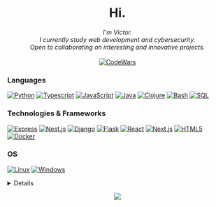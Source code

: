<h1 align="center">Hi.</h1>

<p align="center">
<!--     <b>Welcome to my page!</b><br><br> -->
    <i>
        I'm Victor.<br>
        I currently study web development and cybersecurity.<br>
        Open to collaborating on interesting and innovative projects.<br>
    </i><br>

  
<a href="https://www.codewars.com/users/victorglim">
    <img src="https://www.codewars.com/users/victorglim/badges/large" alt="CodeWars">
</a>
</p>

### Languages
[![Python](https://img.shields.io/badge/python-black?style=for-the-badge&logo=python)](https://github.com/victorlgim)
[![Typescript](https://img.shields.io/badge/typescript-black?style=for-the-badge&logo=typescript)](https://github.com/victorlgim)
[![JavaScript](https://img.shields.io/badge/javascript-black?style=for-the-badge&logo=javascript)](https://github.com/victorlgim)
[![Java](https://img.shields.io/badge/java-black?style=for-the-badge&logo=openjdk)](https://github.com/victorlgim)
[![Clojure](https://img.shields.io/badge/clojure-black?style=for-the-badge&logo=clojure)](https://github.com/victorlgim)
[![Bash](https://img.shields.io/badge/bash-black?style=for-the-badge&logo=gnu-bash&logoColor=white)](https://github.com/victorlgim)
[![SQL](https://img.shields.io/badge/sql-black?style=for-the-badge&logo=mysql)](https://github.com/victorlgim)

### Technologies & Frameworks
[![Express](https://img.shields.io/badge/express-black?style=for-the-badge&logo=express)](https://github.com/victorlgim)
[![Nest.js](https://img.shields.io/badge/Nest.js-black?style=for-the-badge&logo=nestjs)](https://github.com/victorlgim)
[![Django](https://img.shields.io/badge/django-black?style=for-the-badge&logo=django)](https://github.com/victorlgim)
[![Flask](https://img.shields.io/badge/flask-black?style=for-the-badge&logo=flask)](https://github.com/victorlgim)
[![React](https://img.shields.io/badge/react-black?style=for-the-badge&logo=react)](https://github.com/victorlgim)
[![Next.js](https://img.shields.io/badge/next.js-black?style=for-the-badge&logo=next.js)](https://github.com/victorlgim)
[![HTML5](https://img.shields.io/badge/AWS-black?style=for-the-badge&logo=amazon-aws)](https://github.com/victorlgim)
[![Docker](https://img.shields.io/badge/docker-black?style=for-the-badge&logo=docker)](https://github.com/victorlgim)

### OS
[![Linux](https://img.shields.io/badge/linux-black?style=for-the-badge&logo=Linux)](https://github.com/victorlgim)
[![Windows](https://img.shields.io/badge/Windows-black?style=for-the-badge&logo=Windows)](https://github.com/victorlgim)

<details>
<p align="center">
  <a href="https://github.com/victorlgim">
    <img src="http://github-profile-summary-cards.vercel.app/api/cards/profile-details?username=victorlgim&theme=transparent" />
  </a>
  <a href="https://github.com/victorlgim">
    <img src="https://github-readme-streak-stats.herokuapp.com/?user=victorlgim&hide_border=true&card_width=338&theme=transparent" />
  </a>
  <a href="https://github.com/victorlgim">
    <img src="http://github-profile-summary-cards.vercel.app/api/cards/stats?username=victorlgim&theme=transparent" />
  </a>
  <a href="https://github.com/victorlgim">
    <img src="https://github-readme-stats.vercel.app/api/top-langs/?username=victorlgim&langs_count=10&exclude_repo=&hide=jupyter%20notebook,vim%20script,cmake,makefile,batchfile,emacs%20lisp,css,html&layout=default&card_width=699&hide_border=true&theme=transparent" />
  </a>
</p>
</details>

<p align="center">
  <a href="https://github.com/victorlgim">
    <img src="https://komarev.com/ghpvc/?username=victorlgim&color=blue&style=flat)" />
  </a>
</p>
